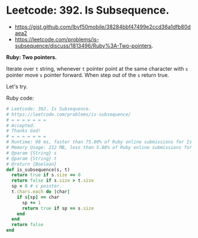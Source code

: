 # Leetcode: 392. Is Subsequence.

- https://gist.github.com/lbvf50mobile/38284bbf47499e2ccd36a1dfb80daea2
- https://leetcode.com/problems/is-subsequence/discuss/1813496/Ruby%3A-Two-pointers.

**Ruby: Two pointers.**

Iterate over `t` string, whenever `t` pointer point at the same character with `s` pointer move `s` pointer forward. When step out of the `s` return true.

Let's try.

Ruby code:
```Ruby
# Leetcode: 392. Is Subsequence.
# https://leetcode.com/problems/is-subsequence/
# = = = = = = =
# Accepted.
# Thanks God!
# = = = = = = =
# Runtime: 98 ms, faster than 75.00% of Ruby online submissions for Is Subsequence.
# Memory Usage: 212 MB, less than 5.88% of Ruby online submissions for Is Subsequence.
# @param {String} s
# @param {String} t
# @return {Boolean}
def is_subsequence(s, t)
  return true if s.size == 0
  return false if s.size > t.size
  sp = 0 # s pointer.
  t.chars.each do |char|
    if s[sp] == char
      sp += 1
      return true if sp == s.size
    end
  end
  return false
end
```
